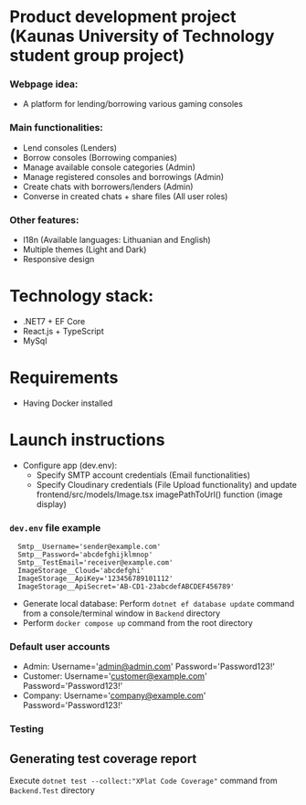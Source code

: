 # Product development project (Kaunas University of Technology student group project)
### Webpage idea:
- A platform for lending/borrowing various gaming consoles
### Main functionalities: 
- Lend consoles (Lenders)
- Borrow consoles (Borrowing companies)
- Manage available console categories (Admin)
- Manage registered consoles and borrowings (Admin)
- Create chats with borrowers/lenders (Admin)
- Converse in created chats + share files (All user roles)
### Other features:
- I18n (Available languages: Lithuanian and English)
- Multiple themes (Light and Dark)
- Responsive design  
# Technology stack:
- .NET7 + EF Core
- React.js + TypeScript
- MySql
# Requirements
- Having Docker installed
# Launch instructions
- Configure app (dev.env):
  - Specify SMTP account credentials (Email functionalities)
  - Specify Cloudinary credentials (File Upload functionality) and update frontend/src/models/Image.tsx imagePathToUrl() function (image display)
### `dev.env` file example
```
  Smtp__Username='sender@example.com'
  Smtp__Password='abcdefghijklmnop'
  Smtp__TestEmail='receiver@example.com'
  ImageStorage__Cloud='abcdefghi'
  ImageStorage__ApiKey='123456789101112'
  ImageStorage__ApiSecret='AB-CD1-23abcdefABCDEF456789'
```
- Generate local database:
  Perform `dotnet ef database update` command from a console/terminal window in `Backend` directory 
- Perform `docker compose up` command from the root directory



### Default user accounts
- Admin: Username='admin@admin.com' Password='Password123!'
- Customer: Username='customer@example.com' Password='Password123!'
- Company: Username='company@example.com' Password='Password123!'


### Testing
## Generating test coverage report
Execute `dotnet test --collect:"XPlat Code Coverage"` command from `Backend.Test` directory